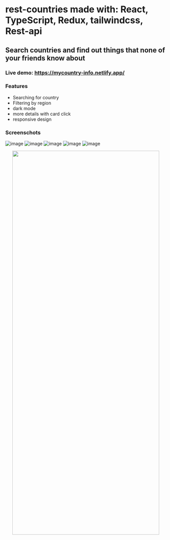 # rest-countries made with: React, TypeScript, Redux, tailwindcss, Rest-api

## Search countries and find out things that none of your friends know about

### Live demo: https://mycountry-info.netlify.app/

### Features
- Searching for country
- Filtering by region
- dark mode
- more details with card click
- responsive design

### Screenschots

![image](https://user-images.githubusercontent.com/114868887/226712314-6da34215-2a70-4c91-8128-1813b0a1e764.png)
![image](https://user-images.githubusercontent.com/114868887/226712346-ceb64676-d170-4234-9c22-2278eebef6ca.png)
![image](https://user-images.githubusercontent.com/114868887/226712384-ae27a8eb-2bf6-4fec-ab54-fc4eee6e9c78.png)
![image](https://user-images.githubusercontent.com/114868887/226712456-9c8bc117-83e2-4827-8419-ea64efe648b1.png)
![image](https://user-images.githubusercontent.com/114868887/226712499-62483e09-775f-4a70-aad3-2d4553859a0e.png)

<div align="center">
   <img  width="460" height="1200" src="https://user-images.githubusercontent.com/114868887/226712629-6f565a5d-ef1b-41fc-875b-1cbf0ba243e6.png">

</div>
